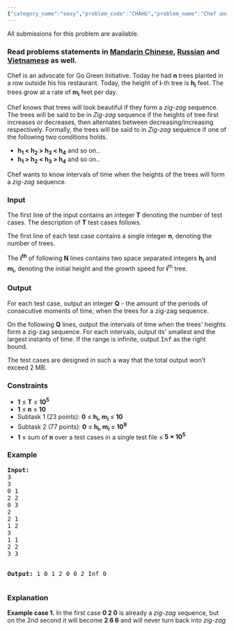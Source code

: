 ```yaml
---
{"category_name":"easy","problem_code":"CHAHG","problem_name":"Chef and His Garden","languages_supported":{"0":"ADA","1":"ASM","2":"BASH","3":"BF","4":"C","5":"C99 strict","6":"CAML","7":"CLOJ","8":"CLPS","9":"CPP 4.3.2","10":"CPP 4.9.2","11":"CPP14","12":"CS2","13":"D","14":"ERL","15":"FORT","16":"FS","17":"GO","18":"HASK","19":"ICK","20":"ICON","21":"JAVA","22":"JS","23":"LISP clisp","24":"LISP sbcl","25":"LUA","26":"NEM","27":"NICE","28":"NODEJS","29":"PAS fpc","30":"PAS gpc","31":"PERL","32":"PERL6","33":"PHP","34":"PIKE","35":"PRLG","36":"PYPY","37":"PYTH","38":"PYTH 3.4","39":"RUBY","40":"SCALA","41":"SCM chicken","42":"SCM guile","43":"SCM qobi","44":"ST","45":"TCL","46":"TEXT","47":"WSPC"},"max_timelimit":2,"source_sizelimit":50000,"problem_author":"witalij_hq ","problem_tester":"xcwgf666","date_added":"23-02-2015","tags":{"0":"aug16","1":"easy","2":"witalij_hq"},"editorial_url":"http://discuss.codechef.com/problems/CHAHG","time":{"view_start_date":1471253400,"submit_start_date":1471253400,"visible_start_date":1471253400,"end_date":1735669800},"layout":"problem"}
---
```

<span class="solution-visible-txt">All submissions for this problem are available.</span><h3> Read problems statements in <a target="_blank" href="http://www.codechef.com/download/translated/AUG16/mandarin/CHAHG.pdf">Mandarin Chinese</a>, <a target="_blank" href="http://www.codechef.com/download/translated/AUG16/russian/CHAHG.pdf">Russian</a> and <a target="_blank" href="http://www.codechef.com/download/translated/AUG16/vietnamese/CHAHG.pdf">Vietnamese</a> as well.</h3>


<p>Chef is an advocate for Go Green Initiative. Today he had <b>n</b> trees planted in a row outside his his restaurant. Today, the height of <b>i</b>-th tree is <b>h<sub>i</sub></b> feet. The trees grow at a rate of <b>m<sub>i</sub></b> feet per day.</p>

<p>Chef knows that trees will look beautiful if they form a <i>zig-zag</i> sequence. The trees will be said to be in <i>Zig-zag</i> sequence if the heights of tree first increases or decreases, then alternates between decreasing/increasing respectively. Formally, the trees will be said to in <i>Zig-zag</i> sequence if one of the following two conditions holds.

<ul>
<li><b>h<sub>1</sub> < h<sub>2</sub> > h<sub>3</sub> < h<sub>4</sub></b> and so on..</li>
<li><b>h<sub>1</sub> >  h<sub>2</sub> < h<sub>3</sub> > h<sub>4</sub></b> and so on..</li>
</ul>
</p>

<p>Chef wants to know intervals of time when the heights of the trees will form a <i>zig-zag</i> sequence.</p>

<h3>Input</h3>
<p>The first line of the input contains an integer <b>T</b> denoting the number of test cases. The description of <b>T</b> test cases follows.</p>

<p>The first line of each test case contains a single integer <b>n</b>, denoting the number of trees.</p>

<p>The <b>i<sup>th</sup></b> of following <b>N</b> lines contains two space separated integers <b>h<sub>i</sub></b> and <b>m<sub>i</sub></b>, denoting the initial height and the growth speed for <b>i</b><sup>th</sup> tree.
 </p>

<h3>Output</h3>
<p>For each test case, output an integer <b>Q</b> - the amount of the periods of consecutive moments of time, when the trees for a zig-zag sequence.</p>
<p>On the following <b>Q</b> lines, output the intervals of time when the trees' heights form a zig-zag sequence. For each intervals, output its' smallest and the largest instants of time. If the range is infinite, output <tt>Inf</tt> as the right bound.</p>
<p>The test cases are designed in such a way that the total output won't exceed 2 MB.</p>

<h3>Constraints</h3>
<p>
<ul>
<li><b>1</b> ≤ <b>T</b> ≤ <b>10<sup>5</sup></b></li>
<li><b>1</b> ≤ <b>n</b> ≤ <b>10</b></li>

<li>Subtask 1 (23 points): <b>0</b> ≤ <b><b>h<sub>i</sub></b>, <b>m<sub>i</sub></b></b> ≤ <b>10</b></li>

<li>Subtask 2 (77 points): <b>0</b> ≤ <b><b>h<sub>i</sub></b>, <b>m<sub>i</sub></b></b> ≤ <b>10<sup>9</sup></b></li>

<li><b>1</b> ≤ sum of <b>n</b> over a test cases in a single test file ≤ <b>5 × 10<sup>5</sup></b></li>
</ul>
</p>

<h3>Example</h3>
<pre><b>Input:</b>
<tt>3
3
0 1
2 2
0 3
2
2 1
1 2
3
1 1
2 2
3 3</tt>

<b>Output:</b>
<tt>1
0 1
2
0 0
2 Inf
0</tt>
</pre>

<h3>Explanation</h3>
<p><b>Example case 1.</b> In the first case <b>0 2 0</b> is already a <i>zig-zag</i> sequence, but on the 2nd second it will become <b>2 6 6</b> and will never turn back into <i>zig-zag</i></p>